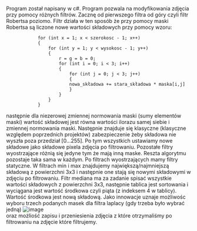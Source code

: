 Program został napisany w c#. Program pozwala na modyfikowania zdjęcia przy pomocy różnych filtrów. Zacznę od pierwszego filtra od góry czyli filtr Robertsa poziomo. Filtr działa w ten sposób że  przy pomocy maski Robertsa są liczone nowe wartości składowych przy pomocy wzoru:
```
            for (int x = 1; x < szerokosc - 1; x++)
            {
                for (int y = 1; y < wysokosc - 1; y++)
                {
                    r = g = b = 0;
                    for (int i = 0; i < 3; i++)
                    {
                        for (int j = 0; j < 3; j++)
                        {
                        nowa_składowa += stara_składowa * maska[i,j]
                        }
                    }
                }
            }
  ```
  następnie dla niezerowej zmiennej normowania maski (sumy elementów maski) wartość składowej jest równa wartości ilorazu samej siebie i zmiennej normowania maski. Następnie znajduje się klasyczne (klasyczne względem poprzednich projektów) zabezpieczenie żeby składowa nie wyszła poza przedział [0...255]. Po tym wszystkich ustawiamy nowe składowe jako składowe pixela zdjęcia po filtrowaniu. Pozostałe filtry wyostrzające różnią się jedyne tym że mają inną maske. Reszta algorytmu pozostaje taka sama w każdym. Po filtrach wyostrzających mamy filtry statyczne. W filtrach min i max znajdujemy największą/najmniejszą składową z powierzchni 3x3 i następnie one stają się nowymi składowymi w zdjęciu po filtrowaniu. Filtr mediana ma za zadanie spisać wszystkie wartości składowych z powierzchni 3x3, następnie tablica jest sortowania i wyciągana jest wartość środkowa czyli piąta (z indeksem 4 w tablicy). Wartość środkowa jest nową składową.
  Jako innowacje uznaje możliwośc wyboru trzech podanych masek dla filtra laplacy (gdy trzeba było wybrać jedną)   ![image](https://user-images.githubusercontent.com/80325475/117553583-b6772300-b052-11eb-87ef-0a1a615bc8ba.png)   
 oraz możliość zapisu i przeniesienia zdjęcia z które otrzymaliśmy po filtrowaniu na zdjęcie które filtrujemy.
